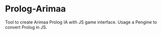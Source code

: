 # Prolog-Arimaa
Tool to create Arimaa Prolog IA with JS game interface. Usage a Pengine to convert Prolog in JS.
